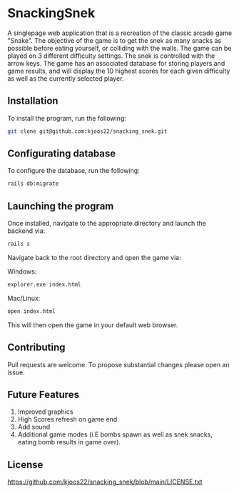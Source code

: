 # SnackingSnek

A singlepage web application that is a recreation of the classic arcade game "Snake". The objective of the game is to get the snek as many snacks as possible before eating yourself, or colliding with the walls. The game can be played on 3 different difficulty settings. The snek is controlled with the arrow keys. The game has an associated database for storing players and game results, and will display the 10 highest scores for each given difficulty as well as the currently selected player.

## Installation
To install the program, run the following:

```bash
git clone git@github.com:kjoos22/snacking_snek.git
```
## Configurating database
To configure the database, run the following:

```bash
rails db:migrate
```

## Launching the program
Once installed, navigate to the appropriate directory and launch the backend via:

```bash
rails s
```

Navigate back to the root directory and open the game via:

Windows:
```bash
explorer.exe index.html
```

Mac/Linux:
```bash
open index.html
```

This will then open the game in your default web browser.

## Contributing
Pull requests are welcome. To propose substantial changes please open an issue.

## Future Features
1. Improved graphics
2. High Scores refresh on game end
3. Add sound
4. Additional game modes (i.E bombs spawn as well as snek snacks, eating bomb results in game over).

## License
https://github.com/kjoos22/snacking_snek/blob/main/LICENSE.txt

